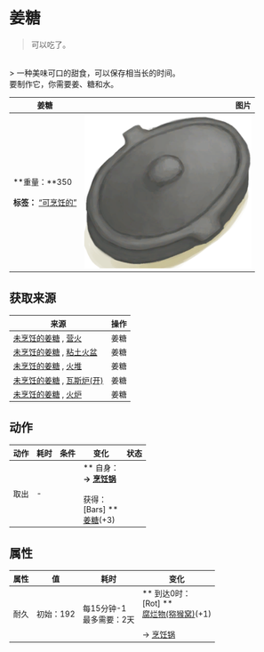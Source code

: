 # 姜糖  
> 可以吃了。  
<br>  
> 一种美味可口的甜食，可以保存相当长的时间。<br>要制作它，你需要姜、糖和水。  
  
  姜糖  |   图片   
 ----  |  ----:   
 **重量：**350<br><br>**标签：**	[“可烹饪的”](tag_Cookable.md)  |  <img decoding="async" src="Sprite/CookingPotClosed.png" href="a.md" style="max-width:300px;max-height:300px;">   
  
## 获取来源  
来源  |  操作  
----  |  ----  
[未烹饪的姜糖](CandiedGingerUncooked.md) , [营火](Campfire.md)  |  姜糖  
[未烹饪的姜糖](CandiedGingerUncooked.md) , [粘土火盆](ClayFirePit.md)  |  姜糖  
[未烹饪的姜糖](CandiedGingerUncooked.md) , [火堆](Fire.md)  |  姜糖  
[未烹饪的姜糖](CandiedGingerUncooked.md) , [瓦斯炉(开)](GasCookerOn.md)  |  姜糖  
[未烹饪的姜糖](CandiedGingerUncooked.md) , [火炉](Stove.md)  |  姜糖  
## 动作  
动作  |  耗时  |  条件  |  变化  |  状态  
----  |  ----  |  ----  |  ----  |  ----  
取出<br>  |  -  |    |  ** 自身：**<br>→ [烹饪锅](CookingPot.md)<br><br>** 获得： **<br>** [Bars] **<br>  [姜糖](CandiedGinger.md)(+3)<br>  |    
## 属性   
属性  |  值  |  耗时  |  变化  
----  |  ----  |  ----  |  ----  
耐久  |  初始：192  |  每15分钟-1<br>最多需要：2天  |  ** 到达0时： **<br>** [Rot] **<br>  [腐烂物(猕猴窝)](RottenRemains.md)(+1)<br><br>→ [烹饪锅](CookingPot.md)  


<script>document.title="姜糖 - 卡牌生存百科 Card Survival Wiki";</script>